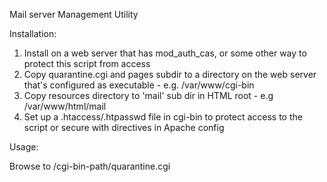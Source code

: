 Mail server Management Utility

Installation:

 1. Install on a web server that has mod_auth_cas, or some other way to protect this script from access
 2. Copy quarantine.cgi and pages subdir to a directory on the web server that's configured as executable - e.g. /var/www/cgi-bin
 3. Copy resources directory to 'mail' sub dir in HTML root - e.g /var/www/html/mail
 4. Set up a .htaccess/.htpasswd file in cgi-bin to protect access to the script or secure with directives in Apache config

Usage:

Browse to <server>/cgi-bin-path/quarantine.cgi


